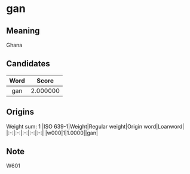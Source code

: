 # gan

## Meaning

Ghana

## Candidates

|Word|Score|
|:-:|:-:|
|gan|2.000000|

## Origins

Weight sum: 1
|ISO 639-1|Weight|Regular weight|Origin word|Loanword|
|:-:|:-:|:-:|:-:|:-:|
|w000|1|1.0000||gan|

## Note

W601
